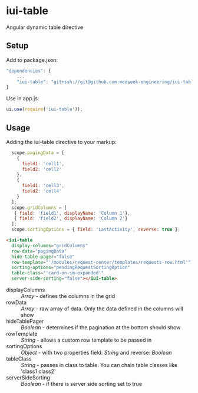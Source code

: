 # iui-table
Angular dynamic table directive

## Setup

Add to package.json:
```javascript
"dependencies": {
    ...
    "iui-table": "git+ssh://git@github.com:medseek-engineering/iui-table.git"
}
```

Use in app.js:
```javascript
ui.use(require('iui-table'));
```

## Usage

Adding the iui-table directive to your markup:
```javascript
  scope.pagingData = [
    {
      field1: 'cell1',
      field2: 'cell2'
    },
    {
      field1: 'cell3',
      field2: 'cell4'
    }
  ];
  scope.gridColumns = [
   { field: 'field1', displayName: 'Column 1'},
   { field: 'field2', displayName: 'Column 2'}
  ];
  scope.sortingOptions = { field: 'LastActivity', reverse: true };
```
```html
<iui-table 
  display-columns="gridColumns" 
  row-data="pagingData" 
  hide-table-pager="false" 
  row-template="'/modules/request-center/templates/requests-row.html'" 
  sorting-options="pendingRequestSortingOption" 
  table-class="'card-on-sm-expanded'" 
  server-side-sorting="false"></iui-table>
```
<dl>
	<dt>displayColumns</dt>
	<dd><em>Array</em> - defines the columns in the grid</dd>
	<dt>rowData</dt>
	<dd><em>Array</em> - raw array of data. Only the data defined in the columns will show</dd>
	<dt>hideTablePager</dt>
	<dd><em>Boolean</em> - determines if the pagination at the bottom should show</dd>
	<dt>rowTemplate</dt>
	<dd><em>String</em> - allows a custom row template to be passed in</dd>
	<dt>sortingOptions</dt>
	<dd><em>Object</em> - with two properties field: <em>String</em> and reverse: <em>Boolean</em></dd>
	<dt>tableClass</dt>
	<dd><em>String</em> - passes in class to table. You can chain table classes like 'class1 class2'</dd>
	<dt>serverSideSorting</dt>
	<dd><em>Boolean</em> - if there is server side sorting set to true</dd>
</dl>